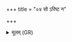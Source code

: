 +++
title = "०४ सो ऽरिष्ट न"

+++
<details><summary>मूलम् (GR)</summary>

सो ऽरिष्ट न मरिष्यसि +++(Bhatt. soriṣṭa)+++  
न मरिष्यसि मा बिभेः ।  
न वै तत्र प्र मीयन्ते  
नो यन्त्य् अधरं रजः ॥
</details>